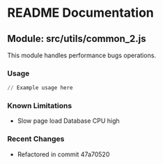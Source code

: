 # README Documentation

## Module: src/utils/common_2.js

This module handles performance bugs operations.

### Usage

```python
// Example usage here
```

### Known Limitations

- Slow page load Database CPU high

### Recent Changes

- Refactored in commit 47a70520
